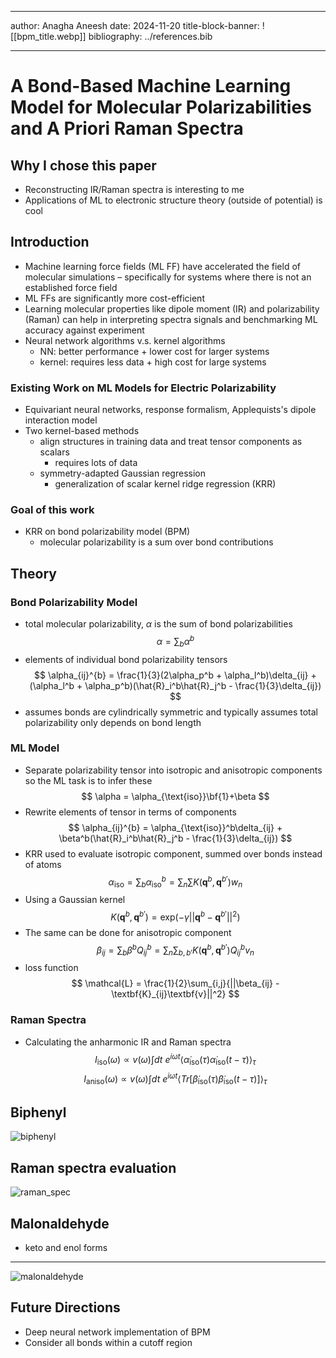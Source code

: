 ___
author: Anagha Aneesh
date: 2024-11-20
title-block-banner: ![[bpm_title.webp]]
bibliography: ../references.bib
___
# A Bond-Based Machine Learning Model for Molecular Polarizabilities and A Priori Raman Spectra
## Why I chose this paper
- Reconstructing IR/Raman spectra is interesting to me
- Applications of ML to electronic structure theory (outside of potential) is cool
## Introduction
- Machine learning force fields (ML FF) have accelerated the field of molecular simulations – specifically for systems where there is not an established force field
- ML FFs are significantly more cost-efficient
- Learning molecular properties like dipole moment (IR) and polarizability (Raman) can help in interpreting spectra signals and benchmarking ML accuracy against experiment
- Neural network algorithms v.s. kernel algorithms
	- NN: better performance + lower cost for larger systems
	- kernel: requires less data + high cost for large systems
### Existing Work on ML Models for Electric Polarizability
- Equivariant neural networks, response formalism, Applequists's dipole interaction model
- Two kernel-based methods
	- align structures in training data and treat tensor components as scalars
		- requires lots of data
	- symmetry-adapted Gaussian regression
		- generalization of scalar kernel ridge regression (KRR)
### Goal of this work
- KRR on bond polarizability model (BPM)
	- molecular polarizability is a sum over bond contributions
## Theory
### Bond Polarizability Model
- total molecular polarizability, $\alpha$ is the sum of bond polarizabilities
$$
\alpha = \sum_b{\alpha^b}
$$
- elements of individual bond polarizability tensors
$$
\alpha_{ij}^{b} = \frac{1}{3}(2\alpha_p^b + \alpha_l^b)\delta_{ij} + (\alpha_l^b + \alpha_p^b)(\hat{R}_i^b\hat{R}_j^b - \frac{1}{3}\delta_{ij})
$$
- assumes bonds are cylindrically symmetric and typically assumes total polarizability only depends on bond length
### ML Model
- Separate polarizability tensor into isotropic and anisotropic components so the ML task is to infer these
$$
\alpha = \alpha_{\text{iso}}\bf{1}+\beta
$$
- Rewrite elements of tensor in terms of components
$$
\alpha_{ij}^{b} = \alpha_{\text{iso}}^b\delta_{ij} + \beta^b(\hat{R}_i^b\hat{R}_j^b - \frac{1}{3}\delta_{ij})
$$
- KRR used to evaluate isotropic component, summed over bonds instead of atoms
$$
\alpha_{\text{iso}} = \sum_b{\alpha_{\text{iso}}^b} = \sum_n{\sum{K(\textbf{q}^b},\textbf{q}^{b'})w_n}
$$
- Using a Gaussian kernel
$$
K(\textbf{q}^b,\textbf{q}^{b'}) = \text{exp}(-\gamma||\textbf{q}^b-\textbf{q}^{b'}||^2)
$$
- The same can be done for anisotropic component
$$
\beta_{ij} = \sum_b{\beta^bQ_{ij}^b} = \sum_n{\sum_{b,b'}{K(\textbf{q}^b},\textbf{q}^{b'})Q_{ij}^bv_n}
$$
- loss function
$$
\mathcal{L} = \frac{1}{2}\sum_{i,j}{||\beta_{ij} - \textbf{K}_{ij}\textbf{v}||^2}
$$
### Raman Spectra
- Calculating the anharmonic IR and Raman spectra
$$
I_{\text{iso}}(\omega) \propto v(\omega) \int{dt \ e^{i\omega t}\langle\dot{\alpha}_{\text{iso}}(\tau)\dot{\alpha}_{\text{iso}}(t-\tau)}\rangle_\tau
$$
$$
I_{\text{aniso}}(\omega) \propto v(\omega) \int{dt \ e^{i\omega t}\langle Tr[\dot{\beta}_{\text{iso}}(\tau)\dot{\beta}_{\text{iso}}(t-\tau)}]\rangle_\tau
$$
## Biphenyl

![biphenyl](./bpm_ml/bpm_fig1.webp)
## Raman spectra evaluation
![raman_spec](./bpm_ml/bpm_fig2.webp)
## Malonaldehyde
- keto and enol forms
---
![malonaldehyde](./bpm_ml/bpm_fig3.webp)
## Future Directions
- Deep neural network implementation of BPM
- Consider all bonds within a cutoff region
